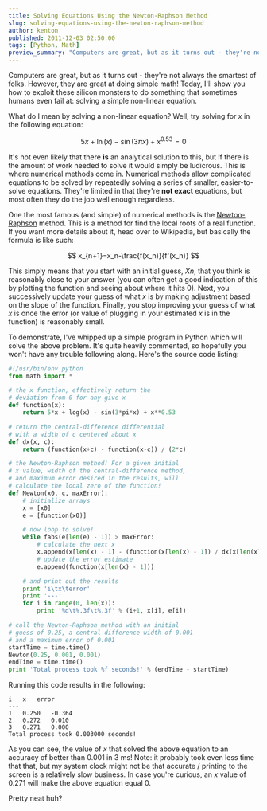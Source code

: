 ```yaml
---
title: Solving Equations Using the Newton-Raphson Method
slug: solving-equations-using-the-newton-raphson-method
author: kenton
published: 2011-12-03 02:50:00
tags: [Python, Math]
preview_summary: "Computers are great, but as it turns out - they're not always the smartest of folks. However, they are great at doing simple math! Today, I'll show you how to exploit these silicon monsters to do something that sometimes humans even fail at: solving a simple non-linear equation."
---
```


Computers are great, but as it turns out - they're not always the smartest of folks. However, they are great at doing simple math! Today, I'll show you how to exploit these silicon monsters to do something that sometimes humans even fail at: solving a simple non-linear equation.

<!-- PELICAN_END_SUMMARY -->

What do I mean by solving a non-linear equation? Well, try solving for _x_ in the following equation:

$$
5x+\ln\left(x\right)-\sin\left(3\pi x\right)+x^{0.53}=0
$$

It's not even likely that there **is** an analytical solution to this, but if there is the amount of work needed to solve it would simply be ludicrous. This is where numerical methods come in. Numerical methods allow complicated equations to be solved by repeatedly solving a series of smaller, easier-to-solve equations. They're limited in that they're **not exact** equations, but most often they do the job well enough regardless.

One the most famous (and simple) of numerical methods is the [Newton-Raphson](http://en.wikipedia.org/wiki/Newton's_method) method. This is a method for find the local roots of a real function. If you want more details about it, head over to Wikipedia, but basically the formula is like such:

$$
x_{n+1}=x_n-\frac{f(x_n)}{f'(x_n)}
$$

This simply means that you start with an initial guess, _Xn_, that you think is reasonably close to your answer (you can often get a good indication of this by plotting the function and seeing about where it hits 0). Next, you successively update your guess of what _x_ is by making adjustment based on the slope of the function. Finally, you stop improving your guess of what _x_ is once the error (or value of plugging in your estimated _x_ is in the function) is reasonably small.

To demonstrate, I've whipped up a simple program in Python which will solve the above problem. It's quite heavily commented, so hopefully you won't have any trouble following along. Here's the source code listing:

```python
#!/usr/bin/env python
from math import *

# the x function, effectively return the
# deviation from 0 for any give x
def function(x):
	return 5*x + log(x) - sin(3*pi*x) + x**0.53

# return the central-difference differential
# with a width of c centered about x
def dx(x, c):
	return (function(x+c) - function(x-c)) / (2*c)

# the Newton-Raphson method! For a given initial
# x value, width of the central-difference method,
# and maximum error desired in the results, will
# calculate the local zero of the function!
def Newton(x0, c, maxError):
	# initialize arrays
	x = [x0]
	e = [function(x0)]

	# now loop to solve!
	while fabs(e[len(e) - 1]) > maxError:
		# calculate the next x
		x.append(x[len(x) - 1] - (function(x[len(x) - 1]) / dx(x[len(x) - 1], c)))
		# update the error estimate
		e.append(function(x[len(x) - 1]))

	# and print out the results
	print 'i\tx\terror'
	print '---'
	for i in range(0, len(x)):
		print '%d\t%.3f\t%.3f' % (i+1, x[i], e[i])

# call the Newton-Raphson method with an initial
# guess of 0.25, a central difference width of 0.001
# and a maximum error of 0.001
startTime = time.time()
Newton(0.25, 0.001, 0.001)
endTime = time.time()
print 'Total process took %f seconds!' % (endTime - startTime)
```

Running this code results in the following:

    
    i	x	error
    ---
    1	0.250	-0.364
    2	0.272	0.010
    3	0.271	0.000
    Total process took 0.003000 seconds!


As you can see, the value of _x_ that solved the above equation to an accuracy of better than 0.001 in 3 ms! Note: it probably took even less time that that, but my system clock might not be that accurate / printing to the screen is a relatively slow business. In case you're curious, an _x_ value of 0.271 will make the above equation equal 0.

Pretty neat huh?

